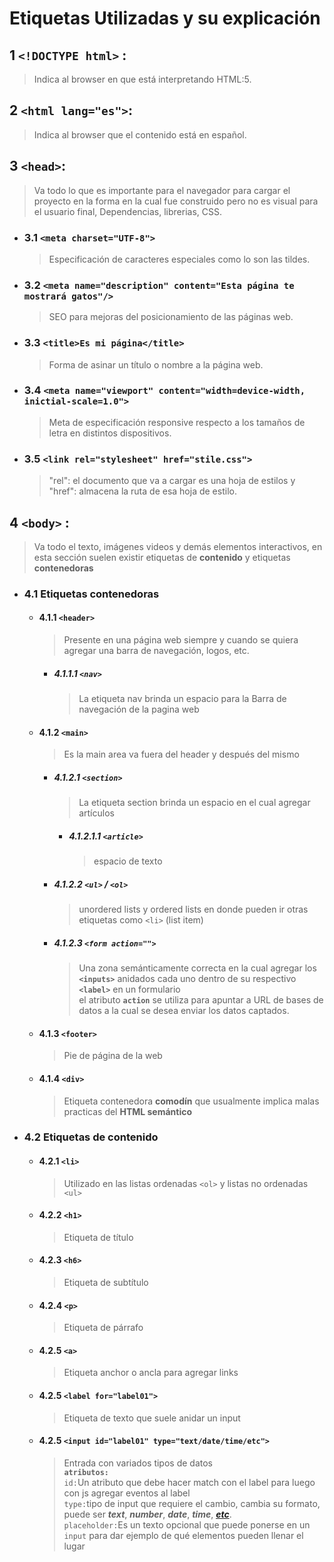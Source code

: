 # Etiquetas Utilizadas y su explicación


## 1 `<!DOCTYPE html>` :
>Indica al browser en que está interpretando HTML:5.

## 2 `<html lang="es">`:
>Indica al browser que el contenido está en español.

## 3 `<head>`:
>Va todo lo que es importante para el navegador para cargar el proyecto en la forma en la cual fue construido pero no es visual para el usuario final, Dependencias, librerias, CSS.

- ### 3.1 `<meta charset="UTF-8">`
    > Especificación de caracteres especiales como lo son las tildes.

- ### 3.2 `<meta name="description" content="Esta página te mostrará gatos"/>`
    > SEO para mejoras del posicionamiento de las páginas web.

- ### 3.3 `<title>Es mi página</title>`
    > Forma de asinar un título o nombre a la página web.

- ### 3.4 `<meta name="viewport" content="width=device-width, inictial-scale=1.0">`
    > Meta de especificación responsive respecto a los tamaños de letra en distintos dispositivos.

- ### 3.5 `<link rel="stylesheet" href="stile.css">`
    > "rel": el documento que va a cargar es una hoja de estilos y "href": almacena la ruta de esa hoja de estilo.


## 4 `<body>` :
>Va todo el texto, imágenes videos y demás elementos interactivos, en esta sección suelen existir etiquetas de **contenido** y etiquetas **contenedoras** 

- ### 4.1 Etiquetas **contenedoras**
    - #### 4.1.1 `<header>`
        > Presente en una página web siempre y cuando se quiera agregar una barra de navegación, logos, etc.

        * ##### 4.1.1.1 `<nav>`
            > La etiqueta nav brinda un espacio para la Barra de navegación de la pagina web
    - #### 4.1.2 `<main>`
        > Es la main area va fuera del header y después del mismo
        * ##### 4.1.2.1 `<section>`
            > La etiqueta section brinda un espacio en el cual agregar artículos

            * ##### 4.1.2.1.1 `<article>`
                > espacio de texto
        * ##### 4.1.2.2 `<ul>` / `<ol>`
            > unordered lists y ordered lists en donde pueden ir otras etiquetas como `<li>` (list item)

        * ##### 4.1.2.3 `<form action="">`
            >Una zona semánticamente correcta en la cual agregar los **`<inputs>`** anidados cada uno dentro de su respectivo **`<label>`** en un formulario  
            el atributo **`action`** se utiliza para apuntar a URL de bases de datos a la cual se desea enviar los datos captados.

    - #### 4.1.3 `<footer>`
        > Pie de página de la web
    - #### 4.1.4 `<div>`
        > Etiqueta contenedora **comodín** que usualmente implica malas practicas del **HTML semántico**

- ### 4.2 Etiquetas **de contenido**
    - #### 4.2.1 `<li>`
        > Utilizado en las listas ordenadas `<ol>` y listas no ordenadas `<ul>`
    - #### 4.2.2 `<h1>`
        > Etiqueta de título
    - #### 4.2.3 `<h6>`
        > Etiqueta de subtítulo
    - #### 4.2.4 `<p>`
        > Etiqueta de párrafo
    - #### 4.2.5 `<a>`
        > Etiqueta anchor o ancla para agregar links
    - #### 4.2.5 `<label for="label01">`
        >Etiqueta de texto que suele anidar un input
    - #### 4.2.5 `<input id="label01" type="text/date/time/etc">`
        >Entrada con variados tipos de datos  
        **`atributos:`**  
        `id:`Un atributo que debe hacer match con el label para luego con js agregar eventos al label  
        `type:`tipo de input que requiere el cambio, cambia su formato, puede ser ***text***, ***number***, ***date***, ***time***, ***[etc](https://developer.mozilla.org/es/docs/Web/HTML/Element/input "etc")***.  
        `placeholder:`Es un texto opcional que puede ponerse en un `input` para dar ejemplo de qué elementos pueden llenar el lugar  